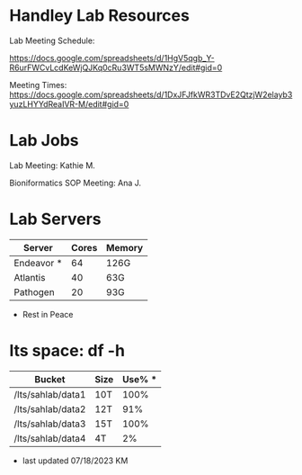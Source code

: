 # Handley Lab Resources

Lab Meeting Schedule:

https://docs.google.com/spreadsheets/d/1HgV5qgb_Y-R6urFWCvLcdKeWjQJKq0cRu3WT5sMWNzY/edit#gid=0

Meeting Times:  
https://docs.google.com/spreadsheets/d/1DxJFJfkWR3TDvE2QtzjW2elayb3yuzLHYYdReaIVR-M/edit#gid=0

# Lab Jobs

Lab Meeting: 
Kathie M.


Bioniformatics SOP Meeting: Ana J.

# Lab Servers  
| Server | Cores |  Memory  |  
| --- | --- | --- |  
| Endeavor * | 64 | 126G |  
| Atlantis | 40 |  63G |  
| Pathogen | 20 |  93G |  

* Rest in Peace

# lts space: df -h
| Bucket | Size |  Use% *  |  
| --- | --- | --- |  
| /lts/sahlab/data1 | 10T | 100% |  
| /lts/sahlab/data2 | 12T |  91% |  
| /lts/sahlab/data3 | 15T | 100% |  
| /lts/sahlab/data4 |  4T | 2% |  

* last updated 07/18/2023 KM
